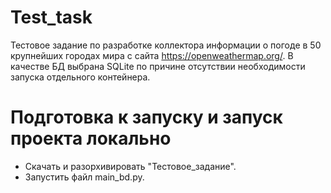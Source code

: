 # Test_task
Тестовое задание по разработке коллектора информации о погоде в 50 крупнейших городах мира с сайта https://openweathermap.org/. В качестве БД выбрана SQLite по причине отсутствии необходимости запуска отдельного контейнера.
# Подготовка к запуску и запуск проекта локально
+ Скачать и разорхивировать "Тестовое_задание".
+ Запустить файл main_bd.py.

